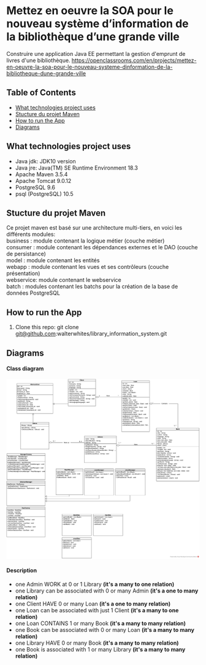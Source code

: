 # Mettez en oeuvre la SOA pour le nouveau système d’information de la bibliothèque d’une grande ville
Construire une application Java EE permettant la gestion d'emprunt de livres d'une bibliothèque.
https://openclassrooms.com/en/projects/mettez-en-oeuvre-la-soa-pour-le-nouveau-systeme-dinformation-de-la-bibliotheque-dune-grande-ville

## Table of Contents

* [What technologies project uses](#what-technologies-project-uses)
* [Stucture du projet Maven](#stucture-du-projet-maven)
* [How to run the App](#how-to-run-the-app)
* [Diagrams](#diagrams)

## What technologies project uses
- Java jdk: JDK10 version
- Java jre: Java(TM) SE Runtime Environment 18.3
- Apache Maven 3.5.4 
- Apache Tomcat 9.0.12
- PostgreSQL 9.6
- psql (PostgreSQL) 10.5


## Stucture du projet Maven
Ce projet maven est basé sur une architecture multi-tiers, en voici les différents modules:</br>
business : module contenant la logique métier (couche métier) </br>
consumer : module contenant les dépendances externes et le DAO (couche de persistance) </br>
model : module contenant les entités</br>
webapp : module contenant les vues et ses contrôleurs (couche présentation) </br>
webservice: module contenant le webservice</br>
batch : modules contenant les batchs pour la création de la base de données PostgreSQL


## How to run the App
1) Clone this repo: git clone git@github.com:walterwhites/library_information_system.git


## Diagrams
#### Class diagram

![alt class_diagram](diagrams/class_diagram.png?raw=true "Class diagram")

#### Description
- one Admin WORK at 0 or 1 Library <b>(it's a many to one relation)</b>
- one Library can be associated with 0 or many Admin <b>(it's a one to many relation)</b>
- one Client HAVE 0 or many Loan  <b>(it's a one to many relation)</b>
- one Loan can be associated with just 1 Client <b>(it's a many to one relation)</b>
- one Loan CONTAINS 1 or many Book <b>(it's a many to many relation)</b>
- one Book can be associated with 0 or many Loan <b>(it's a many to many relation)</b>
- one Library HAVE 0 or many Book <b>(it's a many to many relation)</b>
- one Book is associated with 1 or many Library <b>(it's a many to many relation)</b>
